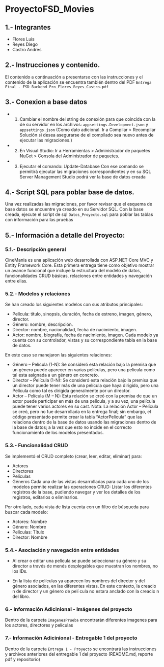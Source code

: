 # ProyectoFSD_Movies

## 1.- Integrantes
- Flores Luis
- Reyes Diego
- Castro Andres

## 2.- Instrucciones y contenido.
El contenido a continuación a presentarse con las instrucciones y el contenido de la aplicación se 
encuentra también dentro del PDF `Entrega Final - FSD Backend Pro_Flores_Reyes_Castro.pdf`

## 3.- Conexion a base datos
  - 1) Cambiar el nombre del string de conexión para que coincida con la de su servidor en los archivos: `appsettings.Development.json` y `appsettings.json`
       (Como dato adicional. Ir a Compilar > Recompilar Solución si desea asegurarse de el compilado sea nuevo antes de ejecutar las migraciones.)
  - 2) En Visual Studio: Ir a Herramientas > Administrador de paquetes NuGet > Consola del Administrador de paquetes.
  - 3)  Ejecutar el comando: Update-Database
Con ese comando se permitirá ejecutar las migraciones correspondientes y en su SQL Server Management Studio podrá ver la base de datos creada

## 4.- Script SQL para poblar base de datos.
Una vez realizadas las migraciones, por favor revisar que el esquema de base
datos se encuentre ya creado en su Servidor SQL. Con la base creada, ejecute
el script de sql `Datos_Proyecto.sql` para poblar las tablas con información
para las pruebas

## 5.- Información a detalle del Proyecto:
### 5.1.- Descripción general
CineManía es una aplicación web desarrollada con ASP.NET Core MVC y Entity
Framework Core. Esta primera entrega tiene como objetivo mostrar un avance
funcional que incluye la estructura del modelo de datos, funcionalidades CRUD
básicas, relaciones entre entidades y navegación entre ellas.

### 5.2.- Modelos y relaciones
Se han creado los siguientes modelos con sus atributos principales:
- Película: título, sinopsis, duración, fecha de estreno, imagen, género, director.
- Género: nombre, descripción.
- Director: nombre, nacionalidad, fecha de nacimiento, imagen.
- Actor: nombre, biografía, fecha de nacimiento, imagen.
Cada modelo ya cuenta con su controlador, vistas y su correspondiente tabla en la base de datos.

En este caso se manejaron las siguientes relaciones:
- Género – Película (1-N): Se consideró esta relación bajo la premisa que un género puede aparecer en varias películas, pero una película como tal esta asignada a un género en concreto.
- Director – Película (1-N): Se consideró esta relación bajo la premisa que un director puede tener más de una película que haya dirigido, pero una Película como tal es dirigida generalmente por un director.
- Actor – Película (M – N): Esta relación se creó con la premisa de que un actor puede participar en más de una película, y a su vez, una película puede tener varios actores en su cast. 
Nota: La relación Actor – Película se creó, pero no fue desarrollada en la entrega final; sin embargo, el código presentado permite crear la tabla “ActorPelicula” que las relaciona dentro de la base de datos usando las migraciones dentro de la base de datos; a la vez que esto no incide en el correcto funcionamiento de los modelos presentados.

### 5.3.- Funcionalidad CRUD
Se implementó el CRUD completo (crear, leer, editar, eliminar) para:
- Actores
- Directores
- Películas
- Géneros
Cada una de las vistas desarrolladas para cada uno de los modelos permite realizar las operaciones CRUD: Listar los diferentes registros de la base, pudiendo navegar y ver los detalles de los registros, editarlos o eliminarlos.

Por otro lado, cada vista de lista cuenta con un filtro de búsqueda para buscar cada modelo:
- Actores: Nombre
- Género: Nombre
- Películas: Título
- Director: Nombre

### 5.4.- Asociación y navegación entre entidades
- Al crear o editar una película se puede seleccionar su género y su
director a través de menés desplegables que muestran los nombres,
no los IDs.

- En la lista de películas ya aparecen los nombres del director y del
género asociados, en las diferentes vistas. En este contexto, la creacio n
de director y un género de pelí cula no estara anclado con la creacio n
del libro.

### 6.- Información Adicinional - Imágenes del proyecto
Dentro de la carpeta `ImagenesPrueba` encontrarán diferentes imagenes para los 
actores, directores y peliculas

### 7.- Información Adicinional - Entregable 1 del proyecto
Dentro de la carpeta `Entrega 1 - Proyecto` se encontrará las instrucciones y archivos anteriores 
del entregable 1 del proyecto (README.md, reporte pdf y repositorio)


